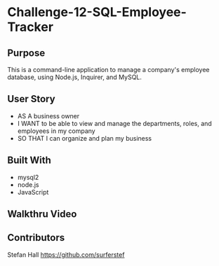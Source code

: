 # Challenge-12-SQL-Employee-Tracker


## Purpose
 This is a command-line application to manage a company's employee database, using Node.js, Inquirer, and MySQL.


## User Story
* AS A business owner
* I WANT to be able to view and manage the departments, roles, and employees in my company
* SO THAT I can organize and plan my business


## Built With
* mysql2
* node.js
* JavaScript


## Walkthru Video



## Contributors
Stefan Hall
https://github.com/surferstef
